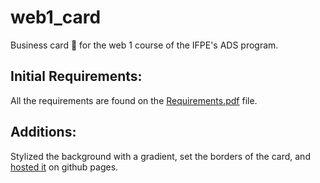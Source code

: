 # web1_card

Business card 🎴 for the web 1 course of the IFPE's ADS program.

## Initial Requirements:

All the requirements are found on the [Requirements.pdf](https://github.com/viniciussoaresti/web1_card/blob/master/Requirements.pdf) file.

## Additions:

Stylized the background with a gradient, set the borders of the card, and [hosted it](https://viniciussoaresti.github.io/web1_card/) on github pages.
